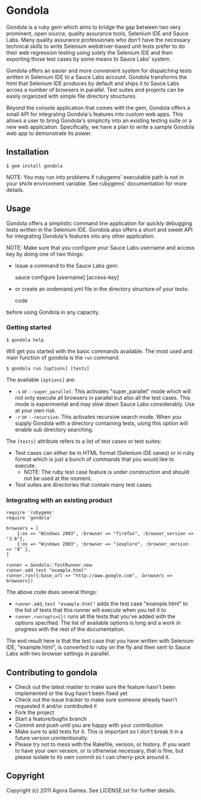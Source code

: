 # Gondola

Gondola is a ruby gem which aims to bridge the gap between two very prominent, open source, quality assurance tools, Selenium IDE and Sauce Labs.
Many quality assurance professionals who don't have the necessary technical skills to write Selenium webdriver-based unit tests prefer to do their
web regression testing using solely the Selenium IDE and then exporting those test cases by some means to Sauce Labs' system.

Gondola offers an easier and more convenient system for dispatching tests written in Selenium IDE to a Sauce Labs account. Gondola transforms the html
that Selenium IDE produces by default and ships it to Sauce Labs across a number of browsers in parallel. Test suites and projects can be easily organized
with simple file directory structures.

Beyond the console application that comes with the gem, Gondola offers a small API for integrating Gondola's features into custom web apps. This allows
a user to bring Gondola's simplicity into an existing testing suite or a new web application. Specifically, we have a plan to write a sample Gondola web
app to demonstrate its power.  

## Installation

    $ gem install gondola

NOTE: You may run into problems if rubygems' executable path is not in your `$PATH` environment variable. See rubygems' documentation
for more details.

## Usage

Gondola offers a simplistic command line application for quickly debugging tests written in the Selenium IDE. Gondola also offers a short and sweet API for
integrating Gondola's features into any other application.

NOTE: Make sure that you configure your Sauce Labs username and access key by doing one of two things:

* Issue a command to the Sauce Labs gem:

    sauce configure [username] [access-key]

* or create an ondemand.yml file in the directory structure of your tests:

    code

before using Gondola in any capacity.

### Getting started

    $ gondola help

Will get you started with the basic commands available. The most used and main function of gondola is the `run` command.

    $ gondola run [options] [tests]

The available `[options]` are:

* `-s` or `--super_parallel`: This activates "super\_parallel" mode which will not only execute all browsers in parallel but also all the
  test cases. This mode is experimental and may slow down Sauce Labs considerably. Use at your own risk.
* `-r` or `--recursive`: This activates recursive search mode. When you supply Gondola with a directory containing tests, using this option will
  enable sub directory searching.

The `[tests]` attribute refers to a list of test cases or test suites:

* Test cases can either be in HTML format (Selenium IDE saves) or in ruby format which is just a bunch of commands that you would like to execute. 
  * NOTE: The ruby test case feature is under construction and should not be used at the moment.
* Test suites are directories that contain many test cases.

### Integrating with an existing product

    require 'rubygems'
    require 'gondola'

    browsers = [
        {:os => "Windows 2003", :browser => "firefox", :browser_version => "3.6"},
        {:os => "Windows 2003", :browser => "iexplore", :browser_version => "8" },
    ]

    runner = Gondola::TestRunner.new
    runner.add_test "example.html"
    runner.run({:base_url => "http://www.google.com", :browsers => browsers})

The above code does several things:

* `runner.add_test "example.html"` adds the test case "example.html" to the list of tests that this runner will execute when you tell it to
* `runner.run(opts={})` runs all the tests that you've added with the options specified. The list of available options is long and a work in progress
  with the rest of the documentation.

The end result here is that the test case that you have written with Selenium IDE, "example.html", is converted to ruby on the fly and then sent
to Sauce Labs with two browser settings in parallel.

## Contributing to gondola
 
* Check out the latest master to make sure the feature hasn't been implemented or the bug hasn't been fixed yet
* Check out the issue tracker to make sure someone already hasn't requested it and/or contributed it
* Fork the project
* Start a feature/bugfix branch
* Commit and push until you are happy with your contribution
* Make sure to add tests for it. This is important so I don't break it in a future version unintentionally.
* Please try not to mess with the Rakefile, version, or history. If you want to have your own version, or is otherwise necessary, that is fine, but please isolate to its own commit so I can cherry-pick around it.

## Copyright

Copyright (c) 2011 Agora Games. See LICENSE.txt for
further details.

